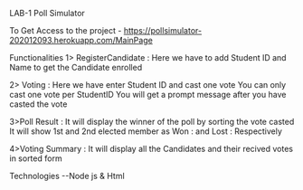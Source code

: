 LAB-1 Poll Simulator

To Get Access to the project - https://pollsimulator-202012093.herokuapp.com/MainPage

Functionalities
1> RegisterCandidate : Here we have to add Student ID and Name to get the 
			Candidate enrolled
		     


2> Voting            : Here we have enter Student ID and cast one vote
		       You can only cast one vote per StudentID
		       You will get a prompt message after you have casted the vote
		     


3>Poll Result        : It will display the winner of the poll by sorting the 
			vote casted 
		      It will show 1st and 2nd elected member as Won : and 
			Lost : Respectively 
		 
		 
4>Voting Summary       : It will display all the Candidates and their recived votes
			in sorted form
		  

Technologies 
--Node js & Html 

